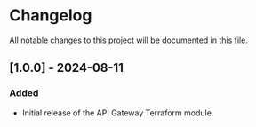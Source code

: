 # Changelog

All notable changes to this project will be documented in this file.

## [1.0.0] - 2024-08-11

### Added

- Initial release of the API Gateway Terraform module.
